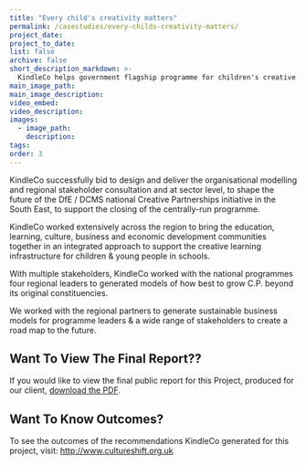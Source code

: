 ```yaml
---
title: "Every child's creativity matters"
permalink: /casestudies/every-childs-creativity-matters/
project_date:
project_to_date:
list: false
archive: false
short_description_markdown: >-
  KindleCo helps government flagship programme for children's creative learning spin-out as social enterprise in South East.
main_image_path:
main_image_description:
video_embed:
video_description:
images:
  - image_path:
    description:
tags:
order: 3
---
```

KindleCo successfully bid to design and deliver the organisational modelling and regional stakeholder consultation and  at sector level, to shape the future of the DfE / DCMS national Creative Partnerships initiative in the South East, to support the closing of the centrally-run programme.

KindleCo worked extensively across the region to bring the education, learning, culture, business and economic development communities together in an integrated approach to support the creative learning infrastructure for children &amp; young people in schools.

With multiple stakeholders, KindleCo worked with the national programmes four regional leaders to generated models of how best to grow C.P. beyond its original constituencies.

We worked with the regional partners to generate sustainable business models for programme leaders &amp; a wide range of stakeholders to create a road map to the future.

Want To View The Final Report??
---
If you would like to view the final public report for this Project, produced for our client, <a href="/assets/docs/creativelearninghubssoutheast-future%26feasibility_kindleapril2006.pdf">download the PDF</a>.

Want To Know Outcomes?
---
To see the outcomes of the recommendations KindleCo generated for this project, visit: <a href="http://www.cultureshift.org.uk/" target="link">http://www.cultureshift.org.uk</a>


